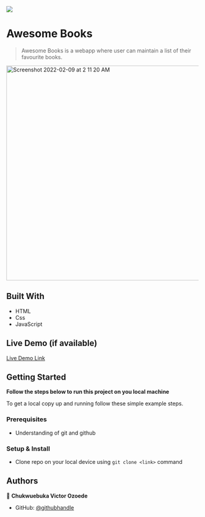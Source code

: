 ![](https://img.shields.io/badge/Microverse-blueviolet)

# Awesome Books

> Awesome Books is a webapp where user can maintain a list of their favourite books.

<img width="563" alt="Screenshot 2022-02-09 at 2 11 20 AM" src="https://user-images.githubusercontent.com/87834222/153076378-e7e49c64-0fd0-45ec-9d1d-c252d93a88fa.png">


## Built With

- HTML
- Css
- JavaScript

## Live Demo (if available)

[Live Demo Link](https://awaisanwar544.github.io/awesome-books/)

## Getting Started

**Follow the steps below to run this project on you local machine**


To get a local copy up and running follow these simple example steps.

### Prerequisites
- Understanding of git and github
### Setup & Install
- Clone repo on your local device using `git clone <link>` command

## Authors

👤 **Chukwuebuka Victor Ozoede**

- GitHub: [@githubhandle](https://github.com/chukwuebukaVictor)
